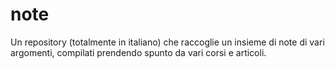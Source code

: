 # note
Un repository (totalmente in italiano) che raccoglie un insieme di note di vari argomenti, compilati prendendo spunto da vari corsi e articoli.
